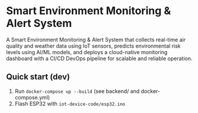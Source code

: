 # Smart Environment Monitoring & Alert System

A Smart Environment Monitoring & Alert System that collects real-time air quality and weather data using IoT sensors, predicts environmental risk levels using AI/ML models, and deploys a cloud-native monitoring dashboard with a CI/CD DevOps pipeline for scalable and reliable operation.
## Quick start (dev)

1. Run `docker-compose up --build` (see backend/ and docker-compose.yml)
2. Flash ESP32 with `iot-device-code/esp32.ino`
